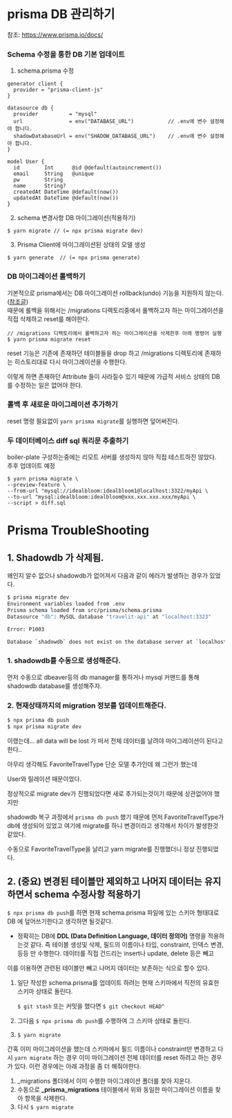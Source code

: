 # prisma DB 관리하기

참조: https://www.prisma.io/docs/

### Schema 수정을 통한 DB 기본 업데이트

1. schema.prisma 수정

```
generator client {
  provider = "prisma-client-js"
}

datasource db {
  provider          = "mysql"
  url               = env("DATABASE_URL")           // .env에 변수 설정해야 합니다.
  shadowDatabaseUrl = env("SHADOW_DATABASE_URL")    // .env에 변수 설정해야 합니다.
}

model User {
  id        Int      @id @default(autoincrement())
  email     String   @unique
  pw        String
  name      String?
  createdAt DateTime @default(now())
  updatedAt DateTime @default(now())
}
```

2. schema 변경사항 DB 마이그레이션(적용하기)

```
$ yarn migrate // (= npx prisma migrate dev)
```

3. Prisma Client에 마이그레이션된 상태의 모델 생성

```
$ yarn generate  // (= npx prisma generate)
```

### DB 마이그레이션 롤백하기

기본적으로 prisma에서는 DB 마이그레이션 rollback(undo) 기능을 지원하지 않는다. ([참조글](https://github.com/prisma/prisma/discussions/4617)) <br>때문에 롤백을 위해서는 /migrations 디렉토리중에서 롤백하고자 하는 마이그레이션을 직접 삭제하고 reset를 해야한다.

```
// /migrations 디렉토리에서 롤백하고자 하는 마이그레이션을 삭제한후 아래 명령어 실행
$ yarn prisma migrate reset
```

reset 기능은 기존에 존재하던 테이블들을 drop 하고 /migrations 디렉토리에 존재하는 히스토리대로 다시 마이그레이션을 수행한다.

이렇게 하면 존재하던 Attribute 들이 사라질수 있기 때문에 가급적 서비스 상태의 DB를 수정하는 일은 없어야 한다.

### 롤백 후 새로운 마이그레이션 추가하기

reset 명령 필요없이 `yarn prisma migrate`를 실행하면 덮어써진다.

### 두 데이터베이스 diff sql 쿼리문 추출하기

boiler-plate 구성하는중에는 리모트 서버를 생성하지 않아 직접 테스트하진 않았다. <br> 추후 업데이트 예정

```
$ yarn prisma migrate \
--preview-feature \
--from-url "mysql://idealbloom:idealbloom1@localhost:3322/myApi \
--to-url "mysql:idealbloom:idealbloom@xxx.xxx.xxx.xxx/myApi \
--script > diff.sql
```

# Prisma TroubleShooting
## 1. Shadowdb 가 삭제됨.

왜인지 알수 없으나 shadowdb가 없어져서 다음과 같이 에러가 발생하는 경우가 있었다.

```bash
$ prisma migrate dev
Environment variables loaded from .env
Prisma schema loaded from src/prisma/schema.prisma
Datasource "db": MySQL database "travelit-api" at "localhost:3323"

Error: P1003

Database `shadowdb` does not exist on the database server at `localhost:3323`.
```

### 1. shadowdb를 수동으로 생성해준다.

먼저 수동으로 dbeaver등의 db manager를 통하거나 mysql 커맨드를 통해 shadowdb database를 생성해주자.

### 2. 현재상태까지의 migration 정보를 업데이트해준다.

```bash
$ npx prisma db push
$ npx prisma migrate dev
```

이랬는데… all data will be lost 가 떠서 전체 데이터를 날려야 마이그레이션이 된다고 한다..

아무리 생각해도 FavoriteTravelType 단순 모델 추가인데 왜 그런가 했는데

User와 릴레이션 때문이었다. 

정상적으로 migrate dev가 진행되었다면 새로 추가되는것이기 때문에 상관없어야 했지만

shadowdb 복구 과정에서  `prisma db push` 했기 때문에 먼저 FavoriteTravelType가 db에 생성되어 있었고 여기에 migrate를 하니 변경이라고 생각해서 차이가 발생한것 같았다.

수동으로 FavoriteTravelType을 날리고 yarn migrate를 진행했더니 정상 진행되었다.

## 2. (중요) 변경된 테이블만 제외하고 나머지 데이터는 유지하면서 schema 수정사항 적용하기

`$ npx prisma db push`를 하면 현재 schema.prisma 파일에 있는 스키마 형태대로 DB 에 덮어쓰기한다고 생각하면 될것같다.

- 정확히는 DB에  **DDL (Data Definition Language, 데이터 정의어)** 명령을 적용하는것 같다. 즉 테이블 생성및 삭제, 필드의 이름이나 타입, constraint, 인덱스 변경, 등등 만 수행한다. 데이터를 직접 건드리는 insert나 update, delete 등은 빼고

이를 이용하면 관련된 테이블만 빼고 나머지 데이터는 보존하는 식으로 할수 있다.

1. 일단 작성한 schema.prisma를 업데이트 하려는 현재 스키마에서  직전의 유효한 스키마 상태로 돌린다.
    
    `$ git stash` 또는 커밋을 했다면 `$ git checkout HEAD^`
    
2. 그다음 `$ npx prisma db push`를 수행하여 그 스키마 상태로 돌린다.
3. `$ yarn migrate`

간혹 이미 마이그레이션을 했는데 스키마에서 필드 이름이나 constraint만 변경하고 다시 `yarn migrate` 하는 경우 이미 마이그레이션 전체 데이터를 reset 하려고 하는 경우가 있다. 이런 경우에는 아래 과정을 좀 더 해줘야한다.

1. _migrations 폴더에서 이미 수행한 마이그레이션 폴더를 찾아 지운다.
2. 수동으로 **_prisma_migrations** 테이블에서 위와 동일한 마이그레이션 이름을 찾아 항목을 삭제한다.
3. 다시 `$ yarn migrate`